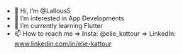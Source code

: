 - 👋 Hi, I’m @Lallous5
- 👀 I’m interested in App Developments
- 🌱 I’m currently learning Flutter
- 📫 How to reach me 
       => Insta: @elie_kattour
       => LinkedIn: www.linkedin.com/in/elie-kattour
<!---
Lallous5/Lallous5 is a ✨ special ✨ repository because its `README.md` (this file) appears on your GitHub profile.
You can click the Preview link to take a look at your changes.
--->
